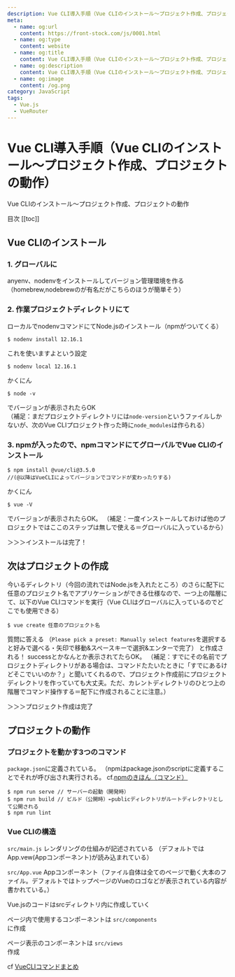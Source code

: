 ```yaml
---
description: Vue CLI導入手順（Vue CLIのインストール〜プロジェクト作成、プロジェクトの動作）
meta:
  - name: og:url
    content: https://front-stock.com/js/0001.html
  - name: og:type
    content: website
  - name: og:title
    content: Vue CLI導入手順（Vue CLIのインストール〜プロジェクト作成、プロジェクトの動作）
  - name: og:description
    content: Vue CLI導入手順（Vue CLIのインストール〜プロジェクト作成、プロジェクトの動作）
  - name: og:image
    content: /og.png
category: JavaScript
tags:
  - Vue.js
  - VueRouter
---
```


# Vue CLI導入手順（Vue CLIのインストール〜プロジェクト作成、プロジェクトの動作）

Vue CLIのインストール〜プロジェクト作成、プロジェクトの動作

目次
[[toc]]

## Vue CLIのインストール

### 1. グローバルに
anyenv、nodenvをインストールしてバージョン管理環境を作る（homebrew,nodebrewのが有名だがこちらのほうが簡単そう）

### 2. 作業プロジェクトディレクトリにて
ローカルでnodenvコマンドにてNode.jsのインストール（npmがついてくる）

```
$ nodenv install 12.16.1
```

これを使いますよという設定

```
$ nodenv local 12.16.1
```

かくにん

```
$ node -v
```

でバージョンが表示されたらOK  
（補足：まだプロジェクトディレクトリには`node-version`というファイルしかないが、次のVue CLIプロジェクト作った時に`node_modules`は作られる）

### 3. npmが入ったので、npmコマンドにてグローバルでVue CLIのインストール

```
$ npm install @vue/cli@3.5.0
//(@以降はVueCLIによってバージョンでコマンドが変わったりする)
```

かくにん

```
$ vue -V
```

でバージョンが表示されたらOK。
（補足：一度インストールしておけば他のプロジェクトではここのステップは無しで使える＝グローバルに入っているから）

＞＞＞インストールは完了！

## 次はプロジェクトの作成
今いるディレクトリ（今回の流れではNode.jsを入れたところ）のさらに配下に任意のプロジェクト名でアプリケーションができる仕様なので、一つ上の階層にて、以下のVue CLIコマンドを実行（Vue CLIはグローバルに入っているのでどこでも使用できる）

```
$ vue create 任意のプロジェクト名
```

質問に答える
（`Please pick a preset: Manually select features`を選択すると好みで選べる・矢印で移動&スペースキーで選択&エンターで完了）
と作成される！
successとかなんとか表示されてたらOK。
（補足：すでにその名前でプロジェクトディレクトリがある場合は、コマンドたたいたときに「すでにあるけどそこでいいのか？」と聞いてくれるので、プロジェクト作成前にプロジェクトディレクトリを作っていても大丈夫。ただ、カレントディレクトリのひとつ上の階層でコマンド操作する＝配下に作成されることに注意。）

＞＞＞プロジェクト作成は完了

## プロジェクトの動作

### プロジェクトを動かす3つのコマンド
`package.json`に定義されている。
（npmはpackage.jsonのscriptに定義することでそれが呼び出され実行される。 cf.[npmのきほん（コマンド）]()

```
$ npm run serve // サーバーの起動（開発時）
$ npm run build // ビルド（公開時）←publicディレクトリがルートディレクトリとして公開される
$ npm run lint
```

### Vue CLIの構造
`src/main.js`
レンダリングの仕組みが記述されている
（デフォルトではApp.vew(Appコンポーネント)が読み込まれている）

`src/App.vue`
Appコンポーネント（ファイル自体は全てのページで動く大本のファイル。デフォルトではトップページのVueのロゴなどが表示されている内容が書かれている。）

Vue.jsのコードはsrcディレクトリ内に作成していく  

ページ内で使用するコンポーネントは
`src/components`  
に作成

ページ表示のコンポーネントは
`src/views`  
 作成

cf [VueCLIコマンドまとめ]()
